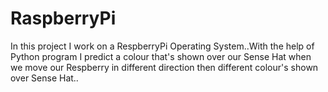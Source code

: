 # RaspberryPi
In this project I work on a RespberryPi Operating System..With the help of Python program I predict a colour that's shown over our Sense Hat when we move our Respberry in different direction then different colour's shown over Sense Hat..
